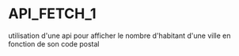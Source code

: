 # API_FETCH_1
utilisation d'une api pour afficher le nombre d'habitant d'une ville en fonction de son code postal
